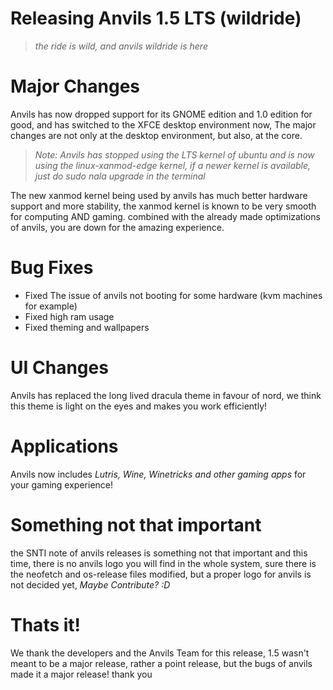 # Releasing Anvils 1.5 LTS (wildride)
>*the ride is wild, and anvils wildride is here*

# Major Changes
Anvils has now dropped support for its GNOME edition and 1.0 edition for good, and has switched to the XFCE desktop environment now, The major changes are not only at the desktop environment, but also, at the core.
>*Note: Anvils has stopped using the LTS kernel of ubuntu and is now using the linux-xanmod-edge kernel, if a newer kernel is available, just do sudo nala upgrade in the terminal*
>
The new xanmod kernel being used by anvils has much better hardware support and more stability, the xanmod kernel is known to be very smooth for computing AND gaming. combined with the already made optimizations of anvils, you are down for the amazing experience.

# Bug Fixes
- Fixed The issue of anvils not booting for some hardware (kvm machines for example)
- Fixed high ram usage
- Fixed theming and wallpapers

# UI Changes
Anvils has replaced the long lived dracula theme in favour of nord, we think this theme is light on the eyes and makes you work efficiently!

# Applications
Anvils now includes *Lutris, Wine, Winetricks and other gaming apps* for your gaming experience!

# Something not that important
the SNTI note of anvils releases is something not that important and this time, there is no anvils logo you will find in the whole system, sure there is the neofetch and os-release files modified, but a proper logo for anvils is not decided yet, *Maybe Contribute? :D*

# Thats it!
We thank the developers and the Anvils Team for this release, 1.5 wasn't meant to be a major release, rather a point release, but the bugs of anvils made it a major release! thank you


